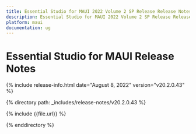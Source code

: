 ```yaml
---
title: Essential Studio for MAUI 2022 Volume 2 SP Release Release Notes  
description: Essential Studio for MAUI 2022 Volume 2 SP Release Release Notes  
platform: maui
documentation: ug
---
```


# Essential Studio for MAUI  Release Notes  

{% include release-info.html date="August 8, 2022"  version="v20.2.0.43" %} 

{% directory path: _includes/release-notes/v20.2.0.43 %}

{% include {{file.url}} %}

{% enddirectory %}